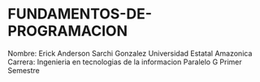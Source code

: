# FUNDAMENTOS-DE-PROGRAMACION
Nombre: Erick Anderson Sarchi Gonzalez
Universidad Estatal Amazonica 
Carrera: Ingenieria en tecnologias de la informacion 
Paralelo G Primer Semestre
